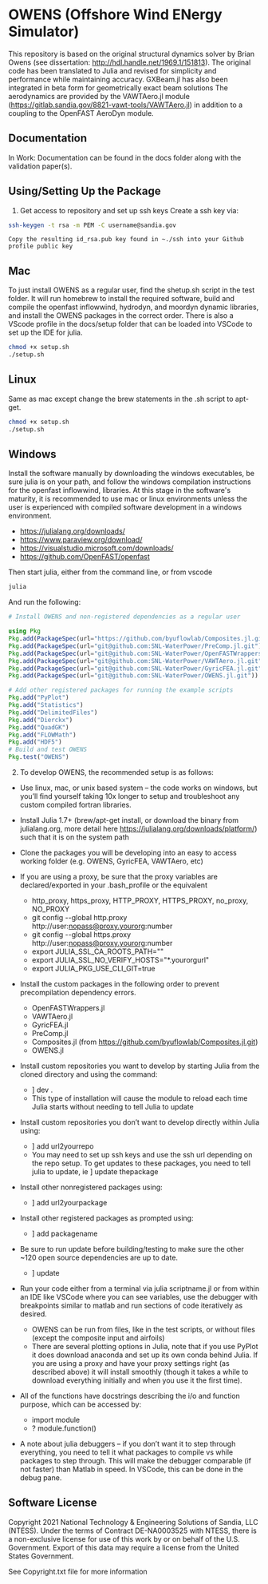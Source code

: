 # OWENS (Offshore Wind ENergy Simulator)

This repository is based on the original structural dynamics solver by Brian Owens (see dissertation: http://hdl.handle.net/1969.1/151813).
The original code has been translated to Julia and revised for simplicity and performance while maintaining accuracy.  GXBeam.jl has also been integrated in beta form for geometrically exact beam solutions
The aerodynamics are provided by the VAWTAero.jl module (https://gitlab.sandia.gov/8821-vawt-tools/VAWTAero.jl) in addition to a coupling to the OpenFAST AeroDyn module.

## Documentation

In Work: Documentation can be found in the docs folder along with the validation paper(s).

## Using/Setting Up the Package
1. Get access to repository and set up ssh keys
	Create a ssh key via:

```bash
ssh-keygen -t rsa -m PEM -C username@sandia.gov
```
	Copy the resulting id_rsa.pub key found in ~./ssh into your Github profile public key

## Mac

To just install OWENS as a regular user, find the shetup.sh script in the test folder.  It will run homebrew to install the required software, build and compile the openfast inflowwind, hydrodyn, and moordyn dynamic libraries, and install the OWENS packages in the correct order.  There is also a VScode profile in the docs/setup folder that can be loaded into VSCode to set up the IDE for julia.
```bash
chmod +x setup.sh
./setup.sh
```

## Linux

Same as mac except change the brew statements in the .sh script to apt-get.
```bash
chmod +x setup.sh
./setup.sh
```

## Windows

Install the software manually by downloading the windows executables, be sure julia is on your path, and follow the windows compilation instructions for the openfast inflowwind, libraries. At this stage in the software's maturity, it is recommended to use mac or linux environments unless the user is experienced with compiled software development in a windows environment.
- https://julialang.org/downloads/
- https://www.paraview.org/download/
- https://visualstudio.microsoft.com/downloads/
- https://github.com/OpenFAST/openfast

Then start julia, either from the command line, or from vscode
```bash
julia
```

And run the following:
```julia
# Install OWENS and non-registered dependencies as a regular user

using Pkg
Pkg.add(PackageSpec(url="https://github.com/byuflowlab/Composites.jl.git"))
Pkg.add(PackageSpec(url="git@github.com:SNL-WaterPower/PreComp.jl.git"))
Pkg.add(PackageSpec(url="git@github.com:SNL-WaterPower/OpenFASTWrappers.jl.git"))
Pkg.add(PackageSpec(url="git@github.com:SNL-WaterPower/VAWTAero.jl.git"))
Pkg.add(PackageSpec(url="git@github.com:SNL-WaterPower/GyricFEA.jl.git"))
Pkg.add(PackageSpec(url="git@github.com:SNL-WaterPower/OWENS.jl.git"))

# Add other registered packages for running the example scripts
Pkg.add("PyPlot")
Pkg.add("Statistics")
Pkg.add("DelimitedFiles")
Pkg.add("Dierckx")
Pkg.add("QuadGK")
Pkg.add("FLOWMath")
Pkg.add("HDF5")
# Build and test OWENS
Pkg.test("OWENS")
```


2. To develop OWENS, the recommended setup is as follows:

-	Use linux, mac, or unix based system – the code works on windows, but you’ll find yourself taking 10x longer to setup and troubleshoot any custom compiled fortran libraries.

-	Install Julia 1.7+ (brew/apt-get install, or download the binary from julialang.org, more detail here https://julialang.org/downloads/platform/) such that it is on the system path

-	Clone the packages you will be developing into an easy to access working folder (e.g. OWENS, GyricFEA, VAWTAero, etc)

-	If you are using a proxy, be sure that the proxy variables are declared/exported in your .bash_profile or the equivalent
    * http_proxy, https_proxy, HTTP_PROXY, HTTPS_PROXY, no_proxy, NO_PROXY
    * git config --global http.proxy http://user:nopass@proxy.yourorg:number
    * git config --global https.proxy http://user:nopass@proxy.yourorg:number
    * export JULIA_SSL_CA_ROOTS_PATH=""
    * export JULIA_SSL_NO_VERIFY_HOSTS="*.yourorgurl"
    * export JULIA_PKG_USE_CLI_GIT=true 				


-	Install the custom packages in the following order to prevent precompilation dependency errors.
    * OpenFASTWrappers.jl
    * VAWTAero.jl
    * GyricFEA.jl
    * PreComp.jl
    * Composites.jl (from https://github.com/byuflowlab/Composites.jl.git)
    * OWENS.jl				


-	Install custom repositories you want to develop by starting Julia from the cloned directory and using the command:
    * ] dev .
    * This type of installation will cause the module to reload each time Julia starts without needing to tell Julia to update 	


-	Install custom repositories you don’t want to develop directly within Julia using:
    * ] add url2yourrepo
    * You may need to set up ssh keys and use the ssh url depending on the repo setup. To get updates to these packages, you need to tell julia to update, ie ] update thepackage


-	Install other nonregistered packages using:
    * ] add url2yourpackage 		


-	Install other registered packages as prompted using:
    * ] add packagename 			


-	Be sure to run update before building/testing to make sure the other ~120 open source dependencies are up to date.
    * ] update 				


-	Run your code either from a terminal via julia scriptname.jl or from within an IDE like VSCode where you can see variables, use the debugger with breakpoints similar to matlab and run sections of code iteratively as desired.
    * OWENS can be run from files, like in the test scripts, or without files (except the composite input and airfoils)
    * There are several plotting options in Julia, note that if you use PyPlot it does download anaconda and set up its own conda behind Julia. If you are using a proxy and have your proxy settings right (as described above) it will install smoothly (though it takes a while to download everything initially and when you use it the first time). 	


-	All of the functions have docstrings describing the i/o and function purpose, which can be accessed by:
    * import module
    * ? module.function() 				
-	A note about julia debuggers – if you don’t want it to step through everything, you need to tell it what packages to compile vs while packages to step through. This will make the debugger comparable (if not faster) than Matlab in speed. In VSCode, this can be done in the debug pane.

## Software License

Copyright 2021 National Technology & Engineering Solutions of Sandia, LLC (NTESS).
Under the terms of Contract DE-NA0003525 with NTESS, there is a non-exclusive license for use of this work by or on behalf of the U.S. Government.
Export of this data may require a license from the United States Government.

See Copyright.txt file for more information
